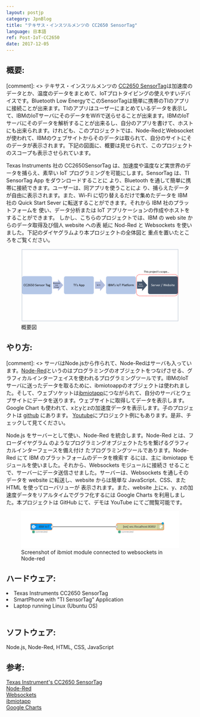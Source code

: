 ```yaml
---
layout: postjp
category: JpnBlog
title: "テキサス・インスツルメンツの CC2650 SensorTag"
language: 日本語
ref: Post-IoT-CC2650
date: 2017-12-05
---
```


## 概要:
[comment]: <> テキサス・インスツルメンツの [CC2650 SensorTag](http://www.tij.co.jp/tool/jp/cc2650stk)は加速度のデータとか、温度のデータをまとめて、IoTプロトタイピングの使えやすいデバイスです。Bluetooth Low EnergyでこのSensorTagは簡単に携帯のTIのアプリに接続ことが出来ます。TIのアプリはユーザーにまとめているデータを表示して、IBMのIoTサーバにそのデータをWifiで送らせることが出来ます。IBMのIoTサーバにそのデータを解析することが出来るし、自分のアプリを書けて、ホストにも出来られます。けれども、このプロジェクトでは、Node-RedとWebsocketが使われて、IBMのウェブサイトからそのデータは取られて、自分のサイトにそのデータが表示されます。下記の図面に、概要は見せられて、このプロジェクトのスコープも表示させられています。

Texas Instruments 社の CC2650SensorTag は、加速度や温度など実世界のデータを捕らえ、素早い
IoT プログラミングを可能にします。SensorTag は、TI SensorTag App をダウンロードすることに
より、Bluetooth を通して簡単に携帯に接続できます。ユーザーは、同アプリを使うことによ
り、捕らえたデータが自由に表示されます。また、Wi-Fi に切り替えるだけで集めたデータを
IBM 社の Quick Start Sever に転送することができます。それから IBM 社のプラットフォームを
使い、データ分析または IoT アプリケーションの作成やホストをすることができます。
しかし、こちらのプロジェクトでは、IBM の web site からのデータ取得及び個人 website への表
紙に Nod-Red と Websockets を使いました。下記のダイヤグラムより本プロジェクトの全体図と
重点を置いたところをご覧ください。

<div class="mb-3">
<figure>
  <img class="mx-auto d-block mb-3" style="width: 600px;" src="/assets/img/projects/cc2650/cc2650_diagram.png" alt="cc2650_diagram">
  <figcaption class="figure-caption text-center">概要図</figcaption>
</figure>
</div>

## やり方:
[comment]: <> サーバはNode.jsから作られて、Node-Redはサーバも入っています。[Node-Red](https://nodered.org/)というのはプログラミングのオブジェクトをつなげさせる、グラフィカルインターフェイスを使われるプログラミングツールです。IBMのIoTサーバに送ったデータを取るために、ibmiotoappのオブジェクトは使われました。そして、ウェブソケットは[ibmiotapp](https://www.npmjs.com/package/node-red-contrib-scx-ibmiotapp)につながられて、自分のサーバとウェブサイトにデータを送ります。ウェブサイトに取得してデータを表示します。 Google Chart も使われて、xとyとzの加速度データを表示します。子のプロジェクトは [github](https://github.com/JLSeto/CC2650) にあります。 [Youtube](https://www.youtube.com/watch?v=2XyzMGU4GSo)にプロジェクト例にもあります。是非、チェックして見てください。

Node.js をサーバーとして使い、Node-Red を統合します。Node-Red とは、フローダイヤグラム
のようなプログラミングオブジェクトたちを繋げるグラフィカルインターフェースを備え付け
たプログラミングツールであります。Node-Red にて IBM のプラットフォームのデータを検索す
るには、主に ibmiotapp モジュールを使いました。それから、Websockets モジュールに接続さ
せることで、サーバーにデータ送信させました。サーバーは、Websockets を通しそのデータを
website に転送し、website からは簡単な JavaScript、CSS、また HTML を使ってローバリューが
表示されます。また、website 上にx、y、zの加速度データをリアルタイムでグラフ化するには Google Charts を利用しました。本プロジェクトは GitHub にて、デモは YouTube にてご閲覧可能です。

<div class="mb-3">
<figure>
  <img class="mx-auto d-block mb-3" style="width: 600px;" src="/assets/img/projects/cc2650/middleware.png" alt="ibmiotapp">
  <figcaption class="figure-caption text-center">Screenshot of ibmiot module connected to websockets in Node-red</figcaption>
</figure>
</div>

## ハードウェア:
<li>Texas Instruments CC2650 SensorTag</li>
<li>SmartPhone with "TI SensorTag" Application</li>
<li>Laptop running Linux (Ubuntu OS)</li><br>

## ソフトウェア:
Node.js, Node-Red,
HTML, CSS, JavaScript

## 参考:
<a href="http://www.tij.co.jp/tool/jp/cc2650stk">Texas Instrument's CC2650 SensorTag</a><br>
<a href="https://nodered.org/">Node-Red</a><br>
<a href="https://github.com/websockets/ws">Websockets</a><br>
<a href="https://www.npmjs.com/package/node-red-contrib-scx-ibmiotapp">ibmiotapp</a><br>
<a href="https://developers.google.com/chart/">Google Charts</a>
